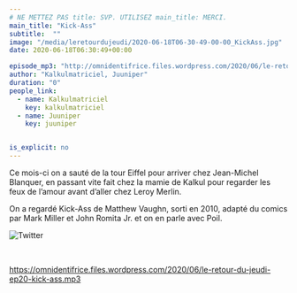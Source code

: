 ```yaml
---
# NE METTEZ PAS title: SVP. UTILISEZ main_title: MERCI.
main_title: "Kick-Ass"
subtitle:  ""
image: "/media/leretourdujeudi/2020-06-18T06-30-49-00-00_KickAss.jpg"
date: 2020-06-18T06:30:49+00:00

episode_mp3: "http://omnidentifrice.files.wordpress.com/2020/06/le-retour-du-jeudi-ep20-kick-ass.mp3"
author: "Kalkulmatriciel, Juuniper"
duration: "0"
people_link: 
  - name: Kalkulmatriciel
    key: kalkulmatriciel
  - name: Juuniper
    key: juuniper


is_explicit: no
---
```


<PodcastHeader/>

<!-- ECRIRE LA DESCRIPTION DE L'EPISODE SOUS CETTE LIGNE -->
<p>Ce mois-ci on a sauté de la tour Eiffel pour arriver chez Jean-Michel Blanquer, en passant vite fait chez la mamie de Kalkul pour regarder les feux de l’amour avant d’aller chez Leroy Merlin.</p>
<p>On a regardé Kick-Ass de Matthew Vaughn, sorti en 2010, adapté du comics par Mark Miller et John Romita Jr. et on en parle avec Poil.</p>
<p><img src="https://retourdujeudi.files.wordpress.com/2020/06/twitter.jpg" alt="Twitter"></p>
<p>&nbsp;</p>
<p><a href="https://omnidentifrice.files.wordpress.com/2020/06/le-retour-du-jeudi-ep20-kick-ass.mp3" rel="nofollow">https://omnidentifrice.files.wordpress.com/2020/06/le-retour-du-jeudi-ep20-kick-ass.mp3</a></p>


